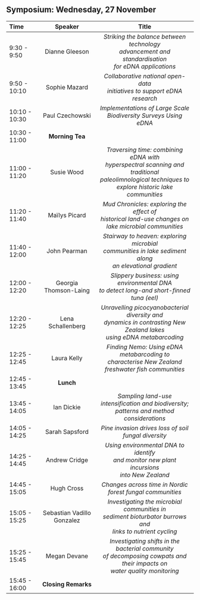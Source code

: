 ## Symposium: Wednesday, 27 November

| Time  | Speaker | Title |
| :---  | :---:   | :---: |
| 9:30 - 9:50 | Dianne Gleeson | *Striking the balance between technology<br> advancement and standardisation<br> for eDNA applications* |
| 9:50 - 10:10 | Sophie Mazard | *Collaborative national open-data<br> initiatives to support eDNA research* |
| 10:10 - 10:30 | Paul Czechowski | *Implementations of Large Scale<br> Biodiversity Surveys Using eDNA* |
|  10:30 - 11:00 | **Morning Tea**  |
| 11:00 - 11:20 | Susie Wood | *Traversing time: combining eDNA with<br> hyperspectral scanning and traditional<br> paleolimnological techniques to<br> explore historic lake communities* |
| 11:20 - 11:40 | Maïlys Picard | *Mud Chronicles: exploring the effect of<br> historical land-use changes on<br> lake microbial communities* |
| 11:40 - 12:00 | John Pearman | *Stairway to heaven: exploring microbial<br> communities in lake sediment along<br> an elevational gradient* |
| 12:00 - 12:20 | Georgia Thomson-Laing | *Slippery business: using environmental DNA<br> to detect long-and short-finned tuna (eel)* |
| 12:20 - 12:25 | Lena Schallenberg | *Unravelling picocyanobacterial diversity and<br> dynamics in contrasting New Zealand lakes<br> using eDNA metabarcoding* |
| 12:25 - 12:45 | Laura Kelly | *Finding Nemo: Using eDNA metabarcoding to<br> characterise New Zealand freshwater fish communities* |
| 12:45 - 13:45 | **Lunch** |
| 13:45 - 14:05 | Ian Dickie | *Sampling land-use intensification and biodiversity;<br> patterns and method considerations* |
| 14:05 - 14:25 | Sarah Sapsford | *Pine invasion drives loss of soil fungal diversity* |
| 14:25 - 14:45 | Andrew Cridge | *Using environmental DNA to identify<br> and monitor new plant incursions<br> into New Zealand* |
| 14:45 - 15:05 | Hugh Cross | *Changes across time in Nordic<br> forest fungal communities* |
| 15:05 - 15:25 | Sebastian Vadillo Gonzalez | *Investigating the microbial communities in<br> sediment bioturbator burrows and<br> links to nutrient cycling* |
| 15:25 - 15:45 | Megan Devane | *Investigating shifts in the bacterial community<br> of decomposing cowpats and their impacts on<br> water quality monitoring* |
| 15:45 - 16:00 | **Closing Remarks** |


